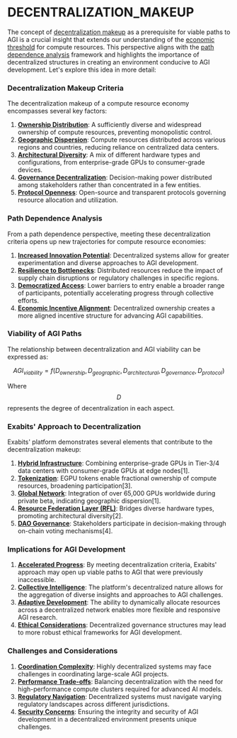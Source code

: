 # DECENTRALIZATION\_MAKEUP

The concept of [decentralization makeup](DECENTRALIZATION.md) as a prerequisite for viable paths to AGI is a crucial insight that extends our understanding of the [economic threshold](DISC_SHAPED_UFO.md) for compute resources. This perspective aligns with the [path dependence analysis](PATH_DEPENDENCE.md) framework and highlights the importance of decentralized structures in creating an environment conducive to AGI development. Let's explore this idea in more detail:

### Decentralization Makeup Criteria

The decentralization makeup of a compute resource economy encompasses several key factors:

1. [**Ownership Distribution**](PATIENT_DATA.md): A sufficiently diverse and widespread ownership of compute resources, preventing monopolistic control.
2. [**Geographic Dispersion**](../../../literary_products/joes_notes/GEOGRAPHIC_DISPERSION.md): Compute resources distributed across various regions and countries, reducing reliance on centralized data centers.
3. [**Architectural Diversity**](../../../literary_products/joes_notes/ARCHITECTURAL_DIVERSITY.md): A mix of different hardware types and configurations, from enterprise-grade GPUs to consumer-grade devices.
4. [**Governance Decentralization**](GLOBAL_STOCKTAKE.md): Decision-making power distributed among stakeholders rather than concentrated in a few entities.
5. [**Protocol Openness**](QWERTY_KEYBOARD.md): Open-source and transparent protocols governing resource allocation and utilization.

### Path Dependence Analysis

From a path dependence perspective, meeting these decentralization criteria opens up new trajectories for compute resource economies:

1. [**Increased Innovation Potential**](../../../literary_products/joes_notes/INNOVATION_POTENTIAL.md): Decentralized systems allow for greater experimentation and diverse approaches to AGI development.
2. [**Resilience to Bottlenecks**](SCHUMPETER.md): Distributed resources reduce the impact of supply chain disruptions or regulatory challenges in specific regions.
3. [**Democratized Access**](../../../literary_products/joes_notes/DEMOCRATIZED_ACCESS.md): Lower barriers to entry enable a broader range of participants, potentially accelerating progress through collective efforts.
4. [**Economic Incentive Alignment**](../../../literary_products/joes_notes/ECONOMIC_INCENTIVE_ALIGNMENT.md): Decentralized ownership creates a more aligned incentive structure for advancing AGI capabilities.

### Viability of AGI Paths

The relationship between decentralization and AGI viability can be expressed as:

$$AGI_{viability} = f(D_{ownership}, D_{geographic}, D_{architectural}, D_{governance}, D_{protocol})$$

Where $$D$$ represents the degree of decentralization in each aspect.

### Exabits' Approach to Decentralization

Exabits' platform demonstrates several elements that contribute to the decentralization makeup:

1. [**Hybrid Infrastructure**](HYBRID_INFRASTRUCTURE.md): Combining enterprise-grade GPUs in Tier-3/4 data centers with consumer-grade GPUs at edge nodes\[1].
2. [**Tokenization**](../PHYSICS/QUANTUM_FIELD.MD): EGPU tokens enable fractional ownership of compute resources, broadening participation\[3].
3. [**Global Network**](../../../literary_products/joes_notes/GLOBAL_NETWORK.md): Integration of over 65,000 GPUs worldwide during private beta, indicating geographic dispersion\[1].
4. [**Resource Federation Layer (RFL)**](RESOURCE_FEDERATION_LAYER.md): Bridges diverse hardware types, promoting architectural diversity\[2].
5. [**DAO Governance**](../../../literary_products/joes_notes/DAO_GOVERNANCE.md): Stakeholders participate in decision-making through on-chain voting mechanisms\[4].

### Implications for AGI Development

1. [**Accelerated Progress**](../../../literary_products/joes_notes/ACCELERATED_PROGRESS.md): By meeting decentralization criteria, Exabits' approach may open up viable paths to AGI that were previously inaccessible.
2. [**Collective Intelligence**](../../../literary_products/joes_notes/COLLECTIVE_INTELLIGENCE.md): The platform's decentralized nature allows for the aggregation of diverse insights and approaches to AGI challenges.
3. [**Adaptive Development**](../../../literary_products/joes_notes/ADAPTIVE_DEVELOPMENT.md): The ability to dynamically allocate resources across a decentralized network enables more flexible and responsive AGI research.
4. [**Ethical Considerations**](../../../literary_products/joes_notes/ETHICAL_CONSIDERATIONS.md): Decentralized governance structures may lead to more robust ethical frameworks for AGI development.

### Challenges and Considerations

1. [**Coordination Complexity**](ALCOHOLISM.MD): Highly decentralized systems may face challenges in coordinating large-scale AGI projects.
2. [**Performance Trade-offs**](../../../literary_products/joes_notes/PERFORMANCE_TRADEOFFS.md): Balancing decentralization with the need for high-performance compute clusters required for advanced AI models.
3. [**Regulatory Navigation**](../../../literary_products/joes_notes/REGULATORY_NAVIGATION.md): Decentralized systems must navigate varying regulatory landscapes across different jurisdictions.
4. [**Security Concerns**](../../../literary_products/joes_notes/SECURITY_CONCERNS.md): Ensuring the integrity and security of AGI development in a decentralized environment presents unique challenges.
